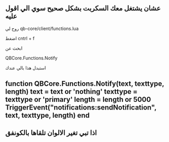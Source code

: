 عشان يشتغل معك السكربت بشكل صحيح سوي الي اقول عليه
--------------------------------------------------------
روح لي
qb-core/client/functions.lua 

اضغط cntrl + f

ابحث عن 

QBCore.Functions.Notify

استبدل هذا بالي عندك

function QBCore.Functions.Notify(text, texttype, length)
    text = text or 'nothing'
    texttype = texttype or 'primary'
    length = length or 5000
    TriggerEvent("notifications:sendNotification", text, texttype, length)
end
--------------------------------------------------------
اذا تبي تغير الالوان تلقاها بالكونفق
--------------------------------------------------------